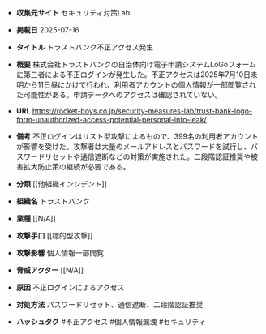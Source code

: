 - **収集元サイト**
セキュリティ対策Lab

- **掲載日**
2025-07-16

- **タイトル**
トラストバンク不正アクセス発生

- **概要**
株式会社トラストバンクの自治体向け電子申請システムLoGoフォームに第三者による不正ログインが発生した。不正アクセスは2025年7月10日未明から11日昼にかけて行われ、利用者アカウントの個人情報が一部閲覧された可能性がある。申請データへのアクセスは確認されていない。

- **URL**
https://rocket-boys.co.jp/security-measures-lab/trust-bank-logo-form-unauthorized-access-potential-personal-info-leak/

- **備考**
不正ログインはリスト型攻撃によるもので、399名の利用者アカウントが影響を受けた。攻撃者は大量のメールアドレスとパスワードを試行し、パスワードリセットや通信遮断などの対策が実施された。二段階認証推奨や被害拡大防止策の継続が必要である。

- **分類**
[[他組織インシデント]]

- **組織名**
トラストバンク

- **業種**
[[N/A]]

- **攻撃手口**
[[標的型攻撃]]

- **攻撃影響**
個人情報一部閲覧

- **脅威アクター**
[[N/A]]

- **原因**
不正ログインによるアクセス

- **対処方法**
パスワードリセット、通信遮断、二段階認証推奨

- **ハッシュタグ**
#不正アクセス #個人情報漏洩 #セキュリティ
